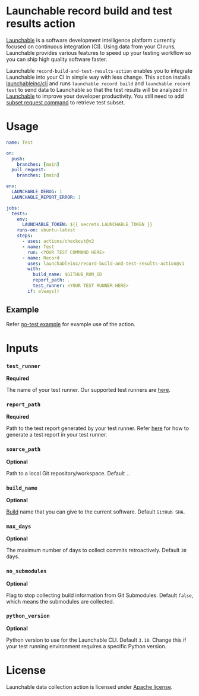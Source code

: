 # Launchable record build and test results action

[Launchable](https://www.launchableinc.com/) is a software development intelligence platform currently focused on continuous integration (CI). Using data from your CI runs, Launchable provides various features to speed up your testing workflow so you can ship high quality software faster.

Launchable `record-build-and-test-results-action` enables you to integrate Launchable into your CI in simple way with less change. This action installs [launchableinc/cli](https://github.com/launchableinc/cli) and runs `launchable record build` and `launchable record test` to send data to Launchable so that the test results will be analyzed in [Launchable](https://www.launchableinc.com/) to improve your developer productivity. You still need to add [subset request command](https://docs.launchableinc.com/resources/cli-reference#subset) to retrieve test subset.

# Usage

```yaml
name: Test

on:
  push:
    branches: [main]
  pull_request:
    branches: [main]

env:
  LAUNCHABLE_DEBUG: 1
  LAUNCHABLE_REPORT_ERROR: 1

jobs:
  tests:
    env:
      LAUNCHABLE_TOKEN: ${{ secrets.LAUNCHABLE_TOKEN }}
    runs-on: ubuntu-latest
    steps:
      - uses: actions/checkout@v2
      - name: Test
        run: <YOUR TEST COMMAND HERE>
      - name: Record
        uses: launchableinc/record-build-and-test-results-action@v1
        with:
          build_name: $GITHUB_RUN_ID
          report_path: .
          test_runner: <YOUR TEST RUNNER HERE>
        if: always()
```

## Example

Refer [go-test example](./.github/workflows/go-test-example.yaml) for example use of the action.

# Inputs

### `test_runner`
**Required**

The name of your test runner. Our supported test runners are [here](https://docs.launchableinc.com/resources/integrations).

### `report_path`
**Required**

Path to the test report generated by your test runner. Refer [here](https://docs.launchableinc.com/resources/integrations) for how to generate a test report in your test runner.

### `source_path`
**Optional**

Path to a local Git repository/workspace. Default `.`.

### `build_name`
**Optional**

[Build](https://docs.launchableinc.com/concepts/build) name that you can give to the current software. Default `GitHub SHA`.

### `max_days`
**Optional**

The maximum number of days to collect commits retroactively. Default `30` days.

### `no_submodules`
**Optional**

Flag to stop collecting build information from Git Submodules. Default `false`, which means the submodules are collected.

### `python_version`
**Optional**

Python version to use for the Launchable CLI. Default `3.10`. Change this if your test running environment requires a specific Python version.

# License
Launchable data collection action is licensed under [Apache license](./LICENSE).
